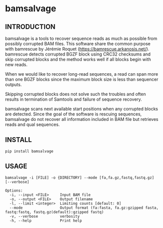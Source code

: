 # bamsalvage
## INTRODUCTION
bamsalvage is a tools to recover sequence reads as much as possible from possibly corrupted BAM files.
This software share the common purpose with bamrescue by Jérémie Roquet (https://bamrescue.arkanosis.net/). 
bamrescue detects corrupted BGZF block using CRC32 checksums and skip corrupted blocks and the method works well if all blocks begin with new reads.

When we would like to recover long-read sequences, a read can span more than one BGZF blocks since the maximum block size is less than sequencer outputs.

Skipping corrupted blocks does not solve such the troubles and often results in termination of Samtools and failure of sequence recovery.

bamsalvage scans next available start positions when any corrupted blocks are detected.
Since the goal of the software is rescuing sequences, bamsalvage do not recover all information included in BAM file but retrieves reads and qual sequences.

## INSTALL
```
pip install bamsalvage
```

## USAGE
```
bamsalvage -i [FILE] -o {DIRECTORY] --mode [fa,fa.gz,fastq,fastq.gz] [--verbose]
```

```
Options:
  -i, --input <FILE>     Input BAM file
  -o, --output <FILE>    Output filename
  -l, --limit <integer>  Limiting counts [default: 0]
  --mode                 Output format (fa:fasta, fa.gz:gzipped fasta, fastq:fastq, fastq.gz(default):gzipped fastq)
  -v, --verbose          verbosity
  -h, --help             Print help
  ```


